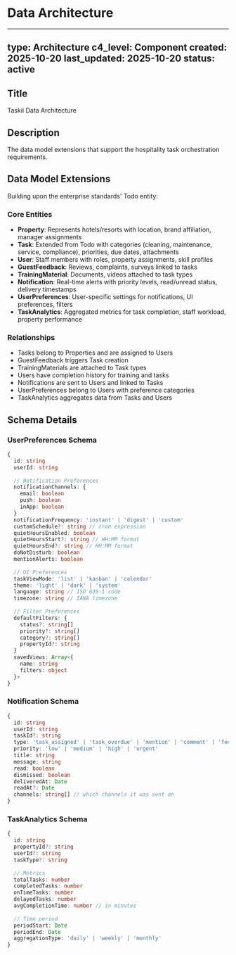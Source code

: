 # Data Architecture

---
type: Architecture
c4_level: Component
created: 2025-10-20
last_updated: 2025-10-20
status: active
---

## Title

Taskii Data Architecture

## Description

The data model extensions that support the hospitality task orchestration requirements.

## Data Model Extensions

Building upon the enterprise standards' Todo entity:

### Core Entities
- **Property**: Represents hotels/resorts with location, brand affiliation, manager assignments
- **Task**: Extended from Todo with categories (cleaning, maintenance, service, compliance), priorities, due dates, attachments
- **User**: Staff members with roles, property assignments, skill profiles
- **GuestFeedback**: Reviews, complaints, surveys linked to tasks
- **TrainingMaterial**: Documents, videos attached to task types
- **Notification**: Real-time alerts with priority levels, read/unread status, delivery timestamps
- **UserPreferences**: User-specific settings for notifications, UI preferences, filters
- **TaskAnalytics**: Aggregated metrics for task completion, staff workload, property performance

### Relationships
- Tasks belong to Properties and are assigned to Users
- GuestFeedback triggers Task creation
- TrainingMaterials are attached to Task types
- Users have completion history for training and tasks
- Notifications are sent to Users and linked to Tasks
- UserPreferences belong to Users with preference categories
- TaskAnalytics aggregates data from Tasks and Users

## Schema Details

### UserPreferences Schema
```typescript
{
  id: string
  userId: string
  
  // Notification Preferences
  notificationChannels: {
    email: boolean
    push: boolean
    inApp: boolean
  }
  notificationFrequency: 'instant' | 'digest' | 'custom'
  customSchedule?: string // cron expression
  quietHoursEnabled: boolean
  quietHoursStart?: string // HH:MM format
  quietHoursEnd?: string // HH:MM format
  doNotDisturb: boolean
  mentionAlerts: boolean
  
  // UI Preferences
  taskViewMode: 'list' | 'kanban' | 'calendar'
  theme: 'light' | 'dark' | 'system'
  language: string // ISO 639-1 code
  timezone: string // IANA timezone
  
  // Filter Preferences
  defaultFilters: {
    status?: string[]
    priority?: string[]
    category?: string[]
    propertyId?: string
  }
  savedViews: Array<{
    name: string
    filters: object
  }>
}
```

### Notification Schema
```typescript
{
  id: string
  userId: string
  taskId?: string
  type: 'task_assigned' | 'task_overdue' | 'mention' | 'comment' | 'feedback'
  priority: 'low' | 'medium' | 'high' | 'urgent'
  title: string
  message: string
  read: boolean
  dismissed: boolean
  deliveredAt: Date
  readAt?: Date
  channels: string[] // which channels it was sent on
}
```

### TaskAnalytics Schema
```typescript
{
  id: string
  propertyId?: string
  userId?: string
  taskType?: string
  
  // Metrics
  totalTasks: number
  completedTasks: number
  onTimeTasks: number
  delayedTasks: number
  avgCompletionTime: number // in minutes
  
  // Time period
  periodStart: Date
  periodEnd: Date
  aggregationType: 'daily' | 'weekly' | 'monthly'
}
```